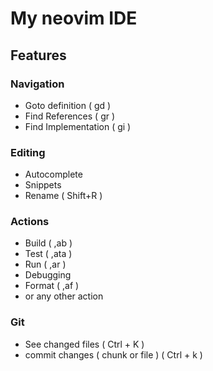 # My neovim IDE
## Features 
### Navigation 
- Goto definition ( gd )
- Find References ( gr )
- Find Implementation ( gi )
### Editing
- Autocomplete
- Snippets
- Rename ( Shift+R )
### Actions
- Build ( ,ab )
- Test ( ,ata )
- Run ( ,ar )
- Debugging
- Format ( ,af )
- or any other action

### Git
- See changed files ( Ctrl + K )
- commit changes ( chunk or file ) ( Ctrl + k )

